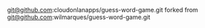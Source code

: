 git@github.com:cloudonlanapps/guess-word-game.git
    forked from
        git@github.com:wilmarques/guess-word-game.git